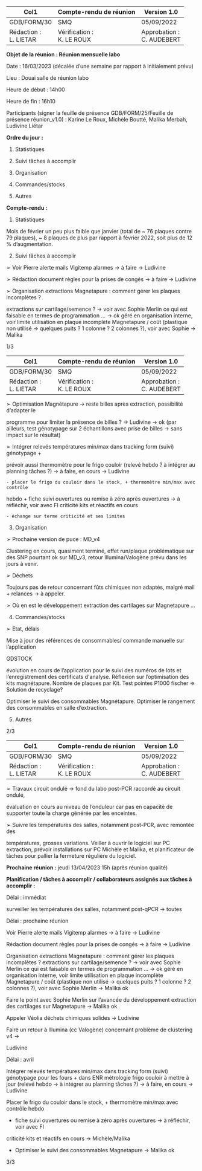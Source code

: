 |Col1|Compte-rendu de réunion|Version 1.0|
|---|---|---|
|GDB/FORM/30|SMQ|05/09/2022|
|Rédaction :<br>L. LIETAR|Vérification :<br>K. LE ROUX|Approbation :<br>C. AUDEBERT|


**Objet de la réunion : Réunion mensuelle labo**

Date : 16/03/2023 (décalée d’une semaine par rapport à initialement prévu)

Lieu : Douai salle de réunion labo

Heure de début : 14h00

Heure de fin : 16h10

Participants (signer la feuille de présence GDB/FORM/25/Feuille de présence réunion_v1.0) :
Karine Le Roux, Michèle Boutté, Malika Merbah, Ludivine Liétar

**Ordre du jour :**

1. Statistiques
2. Suivi tâches à accomplir
3. Organisation

4. Commandes/stocks

5. Autres

**Compte-rendu :**

1. Statistiques

Mois de février un peu plus faible que janvier (total de ~ 76 plaques contre 79 plaques), ~ 8
plaques de plus par rapport à février 2022, soit plus de 12 % d’augmentation.

2. Suivi tâches à accomplir

➢ Voir Pierre alerte mails Vigitemp alarmes -> à faire -> Ludivine

➢ Rédaction document règles pour la prises de congés -> à faire -> Ludivine

➢ Organisation extractions Magnetapure : comment gérer les plaques incomplètes ?

extractions sur cartilage/semence ? -> voir avec Sophie Merlin ce qui est faisable en
termes de programmation … -> ok géré en organisation interne, voir limite utilisation
en plaque incomplète Magnetapure / coût (plastique non utilisé -> quelques puits ? 1
colonne ? 2 colonnes ?), voir avec Sophie -> Malika

1/3

|Col1|Compte-rendu de réunion|Version 1.0|
|---|---|---|
|GDB/FORM/30|SMQ|05/09/2022|
|Rédaction :<br>L. LIETAR|Vérification :<br>K. LE ROUX|Approbation :<br>C. AUDEBERT|


➢ Optimisation Magnétapure -> reste billes après extraction, possibilité d’adapter le

programme pour limiter la présence de billes ? -> Ludivine -> ok (par ailleurs, test
génotypage sur 2 échantillons avec prise de billes -> sans impact sur le résultat)

➢ Intégrer relevés températures min/max dans tracking form (suivi) génotypage +

prévoir aussi thermomètre pour le frigo couloir (relevé hebdo ? à intégrer au planning
tâches ?) -> à faire, en cours -> Ludivine

    - placer le frigo du couloir dans le stock, + thermomètre min/max avec contrôle
hebdo + fiche suivi ouvertures ou remise à zéro après ouvertures -> à
réfléchir, voir avec FI criticité kits et réactifs en cours

    - échange sur terme criticité et ses limites

3. Organisation

➢ Prochaine version de puce : MD_v4

Clustering en cours, quasiment terminé, effet run/plaque problématique sur des SNP
pourtant ok sur MD_v3, retour Illumina/Valogène prévu dans les jours à venir.

➢ Déchets

Toujours pas de retour concernant fûts chimiques non adaptés, malgré mail +
relances -> à appeler.

➢ Où en est le développement extraction des cartilages sur Magnetapure …

4. Commandes/stocks

➢ Etat, délais

Mise à jour des références de consommables/ commande manuelle sur l’application

GDSTOCK

évolution en cours de l’application pour le suivi des numéros de lots et
l’enregistrement des certificats d'analyse.
Réflexion sur l’optimisation des kits magnétapure. Nombre de plaques par Kit.
Test pointes P1000 fischer => Solution de recyclage?

Optimiser le suivi des consommables Magnétapure.
Optimiser le rangement des consommables en salle d’extraction.

5. Autres

2/3

|Col1|Compte-rendu de réunion|Version 1.0|
|---|---|---|
|GDB/FORM/30|SMQ|05/09/2022|
|Rédaction :<br>L. LIETAR|Vérification :<br>K. LE ROUX|Approbation :<br>C. AUDEBERT|


➢ Travaux circuit ondulé -> fond du labo post-PCR raccordé au circuit ondulé,

évaluation en cours au niveau de l’onduleur car pas en capacité de supporter toute la
charge générée par les enceintes.

➢ Suivre les températures des salles, notamment post-PCR, avec remontée des

températures, grosses variations. Veiller à ouvrir le logiciel sur PC extraction, prévoir
installations sur PC Michèle et Malika, et planificateur de tâches pour pallier la
fermeture régulière du logiciel.

**Prochaine réunion :** jeudi 13/04/2023 15h (après réunion qualité)

**Planification / tâches à accomplir / collaborateurs assignés aux tâches à accomplir :**

Délai : immédiat

   surveiller les températures des salles, notamment post-qPCR -> toutes

Délai : prochaine réunion

   Voir Pierre alerte mails Vigitemp alarmes -> à faire -> Ludivine

   Rédaction document règles pour la prises de congés -> à faire -> Ludivine

   Organisation extractions Magnetapure : comment gérer les plaques incomplètes ?
extractions sur cartilage/semence ? -> voir avec Sophie Merlin ce qui est faisable en
termes de programmation … -> ok géré en organisation interne, voir limite utilisation
en plaque incomplète Magnetapure / coût (plastique non utilisé -> quelques puits ? 1
colonne ? 2 colonnes ?), voir avec Sophie Merlin -> Malika ok

   Faire le point avec Sophie Merlin sur l’avancée du développement extraction des
cartilages sur Magnetapure -> Malika ok

   Appeler Véolia déchets chimiques solides -> Ludivine

   Faire un retour à Illumina (cc Valogène) concernant problème de clustering v4 ->

Ludivine

Délai : avril

   Intégrer relevés températures min/max dans tracking form (suivi) génotypage pour
les fours + dans ENR métrologie frigo couloir à mettre à jour (relevé hebdo -> à
intégrer au planning tâches ?) -> à faire, en cours -> Ludivine

   Placer le frigo du couloir dans le stock, + thermomètre min/max avec contrôle hebdo
+ fiche suivi ouvertures ou remise à zéro après ouvertures -> à réfléchir, voir avec FI

criticité kits et réactifs en cours -> Michèle/Malika

   - Optimiser le suivi des consommables Magnetapure -> Malika ok

3/3

